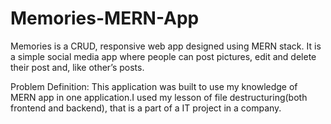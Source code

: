 # Memories-MERN-App
Memories is a CRUD, responsive web app designed using MERN stack. It is a simple social media app where people can post pictures, edit and delete their post and, like other’s posts.

Problem Definition: This application was built to use my knowledge of MERN app in one application.I used my lesson of file destructuring(both frontend and backend), that is a part of a IT project in a company.
